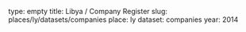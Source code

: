 type: empty
title: Libya / Company Register
slug: places/ly/datasets/companies
place: ly
dataset: companies
year: 2014
